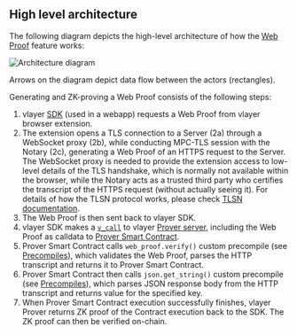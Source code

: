 ## High level architecture

The following diagram depicts the high-level architecture of how the [Web Proof](../../features/web.md) feature works:

![Architecture diagram](/images/architecture/web-proof.png)

Arrows on the diagram depict data flow between the actors (rectangles).

Generating and ZK-proving a Web Proof consists of the following steps:
1. vlayer [SDK](../../javascript/javascript.md) (used in a webapp) requests a Web Proof from vlayer browser extension.
2. The extension opens a TLS connection to a Server (2a) through a WebSocket proxy (2b), while conducting MPC-TLS session with the Notary (2c), generating a Web Proof of an HTTPS request to the Server. The WebSocket proxy is needed to provide the extension access to low-level details of the TLS handshake, which is normally not available within the browser, while the Notary acts as a trusted third party who certifies the transcript of the HTTPS request (without actually seeing it). For details of how the TLSN protocol works, please check [TLSN documentation](https://docs.tlsnotary.org/).
3. The Web Proof is then sent back to vlayer SDK.
4. vlayer SDK makes a [`v_call`](../api.md#v_call) to vlayer [Prover server](./prover.md), including the Web Proof as calldata to [Prover Smart Contract](../../features/web.md#example-prover).
5. Prover Smart Contract calls `web_proof.verify()` custom precompile (see [Precompiles](./prover.md#precompiles)), which validates the Web Proof, parses the HTTP transcript and returns it to Prover Smart Contract.
6. Prover Smart Contract then calls `json.get_string()` custom precompile (see [Precompiles](./prover.md#precompiles)), which parses JSON response body from the HTTP transcript and returns value for the specified key.
7. When Prover Smart Contract execution successfully finishes, vlayer Prover returns ZK proof of the Contract execution back to the SDK. The ZK proof can then be verified on-chain.
